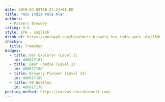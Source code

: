 ```yaml
---
date: 2019-04-09T18:27:24+01:00
title: "Hix India Pale Ale"
authors:
  - Palmers Brewery
rating: 3.5
style: IPA - English
drink_of: https://untappd.com/b/palmers-brewery-hix-india-pale-ale/169820
checkin:
  title: Tramshed
badges:
  - title: Bar Explorer (Level 5)
    id: 486817167
  - title: Beer Foodie (Level 2)
    id: 486817168
  - title: Brewery Pioneer (Level 13)
    id: 486817169
  - title: 99 Bottles
    id: 486817170
posting_method: https://corvus.chrisburnell.com/
---
```

